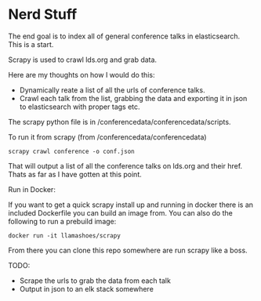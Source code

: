 # Nerd Stuff

The end goal is to index all of general conference talks in elasticsearch. This is a start.

Scrapy is used to crawl lds.org and grab data.

Here are my thoughts on how I would do this:

* Dynamically reate a list of all the urls of conference talks.
* Crawl each talk from the list, grabbing the data and exporting it in json to elasticsearch with proper tags etc. 

The scrapy python file is in /conferencedata/conferencedata/scripts.

To run it from scrapy (from /conferencedata/conferencedata)

`scrapy crawl conference -o conf.json`

That will output a list of all the conference talks on lds.org and their href. Thats as far as I have gotten at this point.


Run in Docker:

If you want to get a quick scrapy install up and running in docker there is an included Dockerfile you can build an image from. You can also do the following to run a prebuild image:

`docker run -it llamashoes/scrapy`

From there you can clone this repo somewhere are run scrapy like a boss. 

TODO:

* Scrape the urls to grab the data from each talk
* Output in json to an elk stack somewhere 

